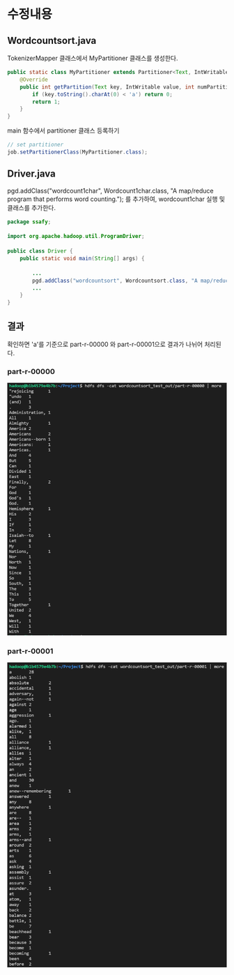 # 수정내용

## Wordcountsort.java

TokenizerMapper 클래스에서 MyPartitioner 클래스를 생성한다.


```java
public static class MyPartitioner extends Partitioner<Text, IntWritable> {
	@Override
	public int getPartition(Text key, IntWritable value, int numPartitions){
		if (key.toString().charAt(0) < 'a') return 0;
		return 1;
	}
}
```

main 함수에서 partitioner 클래스 등록하기
```java
// set partitioner
job.setPartitionerClass(MyPartitioner.class);
```

## Driver.java

pgd.addClass("wordcount1char", Wordcount1char.class, "A map/reduce program that performs word counting.");
를 추가하여, wordcount1char 실행 및 클래스를 추가한다.

```java
package ssafy;

import org.apache.hadoop.util.ProgramDriver;

public class Driver {
	public static void main(String[] args) {
		
		...
		pgd.addClass("wordcountsort", Wordcountsort.class, "A map/reduce program with Partitioner Class");
		...
	}
}
```

## 결과
확인하면 'a'를 기준으로 part-r-00000 와 part-r-00001으로 결과가 나뉘어 처리된다.
### part-r-00000
![result1](result1.PNG)

### part-r-00001
![result2](result2.PNG)
